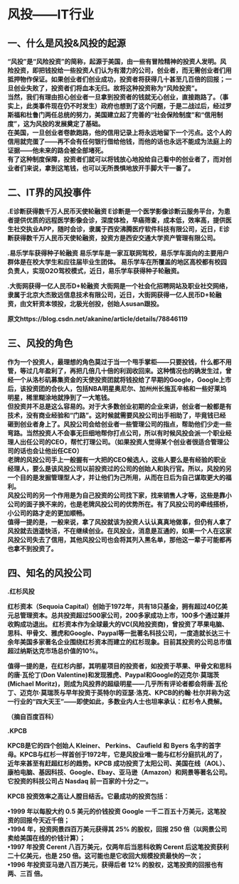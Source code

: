 # 风投——IT行业

## 一、什么是风投&风投的起源

**“风投”是“风险投资”的简称，起源于美国，由一些有冒险精神的投资人发明。风险投资，即把钱投给一些投资人们认为有潜力的公司，创业者，而无需创业者们用抵押物作保证。如果创业者们创业成功，投资者将获得几十甚至几百倍的回报；一旦创业失败了，投资者们将血本无归。故将这种投资称为“风险投资”。  
当然，我们有理由担心创业者一旦拿到投资者的钱就无心创业，直接跑路了。（事实上，此类事件现在仍不时发生）政府也想到了这个问题，于是二战过后，经过罗斯福和杜鲁门两任总统的努力，美国建立起了完善的“社会保险制度”和“信用制度”，这为风投的发展奠定了基础。  
在美国，一旦创业者卷款跑路，他的信用记录上将永远地留下一个污点。这个人的信用就完蛋了——再不会有任何银行借给他钱，而他的话也永远不能成为法庭上的证据——他未来的路会被全部堵死。  
有了这种制度保障，投资者们就可以将钱放心地投给自己看中的创业者了，而对创业者们来说，拿到这笔钱，也可以无所畏惧地放开手脚大干一番了。**

## 二、IT界的风投事件

**.E诊断获得数千万人民币天使轮融资 E诊断是一个医学影像诊断云服务平台，为患者提供优质的远程医学影像会诊，深度体检，早癌筛查，成本低，效率高，提供医生社交执业APP，随时会诊，隶属于西安沸腾医疗软件科技有限公司，近日，E诊断获得数千万人民币天使轮融资，投资方是西安交通大学资产管理有限公司。**

**.易乐学车获得种子轮融资 易乐学车是一家互联网驾校，易乐学车面向的主要用户群体是在校大学生和应往届毕业生团体。 易乐学车在所覆盖的地区高校都有校园负责人，实现O2O驾校模式，近日，易乐学车获得种子轮融资。**

**.大街网获得一亿人民币D+轮融资 大街网是一个社会化招聘网站及职业社交网络，隶属于北京大杰致远信息技术有限公司，近日，大街网获得一亿人民币D+轮融资，由文轩资本领投，北极光创投，创始人susan跟投。**


**原文https://blog.csdn.net/akanine/article/details/78846119**

## 三、风投的角色

**作为一个投资人，最理想的角色莫过于当一个甩手掌柜——只要投钱，什么都不用管，等过几年盈利了，再把几倍几十倍的利润收回来。这种情况也的确发生过，曾经一个从洛杉矶募集资金的天使投资团就将钱投给了早期的Google，Google上市后，该投资团的合伙人，包括NBA明星奥尼尔、加州州长施瓦辛格和一些好莱坞明星，稀里糊涂地就挣到了一大笔钱。  
但投资并不总是这么容易的。对于大多数创业初期的企业来讲，创业者一般都是有技术，没有商业经验和“门路”。这时候就需要风投公司出手相助了，毕竟钱已经砸到创业者身上了。风投公司会给创业者一些管理公司的指点，帮助他们少走一些弯路。当然投资人不会事无巨细地帮你打点公司，所以有时候风投会派一个职业经理人出任公司的CEO，帮忙打理公司。（如果投资人觉得某个创业者很适合管理公司的话也会让他出任CEO）  
老牌的风投公司手上一般握有一大把的CEO候选人，这些人要么是有经验的职业经理人，要么是该风投公司以前投资过的公司的创始人和执行官。所以，风投的另一个目的是发掘管理型人才，并让他们为己所用，从而在日后为自己谋取更大的福利。  
风投公司的另一个作用是为自己投资的公司找下家，找来销售人才等，这些是靠小公司的面子换不来的，也是老牌风投公司的优势所在。有了风投公司的牵线搭桥，小公司的路才走的更加顺畅。  
值得一提的是，一般来说，拿了风投就该为投资人认认真真地做事，但仍有人拿了风投就去逍遥快活，不在继续创业。在风投业，消息是互通的，如果一个人在这家风投公司失去了信用，其他风投公司也会将其列入黑名单，那他这一辈子可能都再也拿不到投资了。**

## 四、知名的风投公司

**.红杉风投**

**红杉资本（Sequoia Capital）创始于1972年，共有18只基金，拥有超过40亿美元总管理资本。总共投资超过500家公司，200多家成功上市，100多个通过兼并收购成功退出。 红杉资本作为全球最大的VC(风险投资商)，曾投资了苹果电脑、思科、甲骨文、雅虎和Google、Paypal等一批著名科技公司，一度造就长达三十余年美国多家著名企业围绕红杉资本而建立的红杉现象。目前其投资的公司总市值超过纳斯达克市场总价值的10%。**

**值得一提的是，在红杉内部，其明星项目的投资者，如投资于苹果、甲骨文和思科的唐·瓦伦丁(Don Valentine)和发现雅虎、Paypal和Google的迈克尔·莫瑞茨(Michael Moritz)，则成为风投界的超级明星——几乎所有评论者都会将唐·瓦伦丁、迈克尔·莫瑞茨与早年投资于英特尔的亚瑟·洛克、KPCB的约翰·杜尔并称为这一行业的“四大天王”——即使如此，多数业内人士也坦率承认：红杉令人费解。**

**（摘自百度百科）**

**.KPCB**

**KPCB是它的四个创始人 Kleiner、 Perkins、 Caufield 和 Byers 名字的首字母。KPCB与红杉一样首创于1972年，它是风投业唯一能与红杉分庭抗礼的了，近年来甚至有赶超红杉的趋势。KPCB 成功投资了太阳公司、美国在线（AOL）、康柏电脑、基因科技、Google、Ebay、亚马逊（Amazon）和网景等著名公司。它投资的科技公司占 Nasdaq 前一百家的十分之一。**

**KPCB 投资效率之高让人膛目结舌。它最成功的投资包括：**

**•1999 年以每股大约 0.5 美元的价钱投资 Google 一千二百五十万美元，这笔投资的回报今天近千倍；  
•1994 年，投资网景四百万美元获得其 25% 的股权，回报 250 倍（以网景公司卖给美国在线的价钱计算）；  
•1997 年投资 Cerent 八百万美元，仅两年后当思科收购 Cerent 后这笔投资获利二十亿美元，也是 250 倍。这可能也是它收回大规模投资最快的一次；  
•1996 年投资亚马逊八百万美元，获得后者 12% 的股权，这笔投资的回报也有两、三百
倍。**




